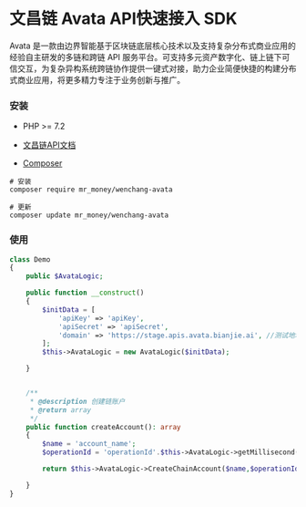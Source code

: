 # 文昌链 Avata API快速接入 SDK
Avata 是一款由边界智能基于区块链底层核心技术以及支持复杂分布式商业应用的经验自主研发的多链和跨链 API 服务平台。可支持多元资产数字化、链上链下可信交互，为复杂异构系统跨链协作提供一键式对接，助力企业简便快捷的构建分布式商业应用，将更多精力专注于业务创新与推广。


### 安装
- PHP >= 7.2
- <a href="https://apis.avata.bianjie.ai/" target="_blank">文昌链API文档</a>

- <a href="https://getcomposer.org/doc/00-intro.md" target="_blank">Composer</a>

```shell
# 安装
composer require mr_money/wenchang-avata

# 更新
composer update mr_money/wenchang-avata
```

### 使用
```php
class Demo
{
    public $AvataLogic;

    public function __construct()
    {
        $initData = [
            'apiKey' => 'apiKey',
            'apiSecret' => 'apiSecret',
            'domain' => 'https://stage.apis.avata.bianjie.ai', //测试地址
        ];
        $this->AvataLogic = new AvataLogic($initData);

    }


    /**
     * @description 创建链账户
     * @return array
     */
    public function createAccount(): array
    {
        $name = 'account_name';
        $operationId = 'operationId'.$this->AvataLogic->getMillisecond();

        return $this->AvataLogic->CreateChainAccount($name,$operationId);

    }
}
```